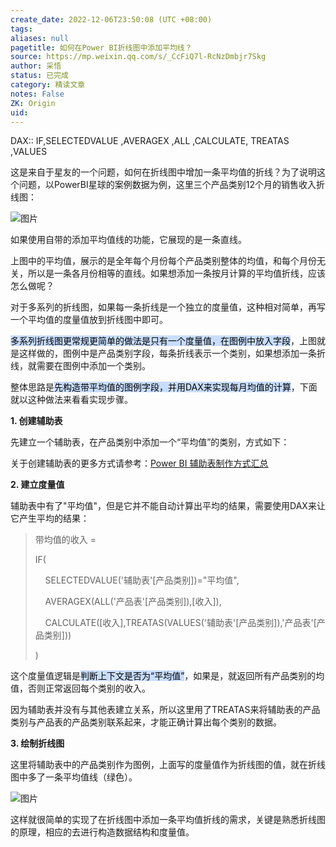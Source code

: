 ```yaml
---
create_date: 2022-12-06T23:50:08 (UTC +08:00)
tags: 
aliases: null
pagetitle: 如何在Power BI折线图中添加平均线？
source: https://mp.weixin.qq.com/s/_CcFiQ7l-RcNzDmbjr7Skg
author: 采悟
status: 已完成
category: 精读文章
notes: False
ZK: Origin
uid: 
---
```


DAX:: IF,SELECTEDVALUE ,AVERAGEX ,ALL ,CALCULATE, TREATAS  ,VALUES 

这是来自于星友的一个问题，如何在折线图中增加一条平均值的折线？为了说明这个问题，以PowerBI星球的案例数据为例，这里三个产品类别12个月的销售收入折线图：  

![图片](https://mmbiz.qpic.cn/mmbiz_png/aHEbZtANQJOa6zmfQRCLeWwgIR5m4s4rDseMCDmKQ0blZW39LyVvUibheNdsiadrlicUH9e5CXTfWVtnasPxoKicxQ/640?wx_fmt=png&wxfrom=5&wx_lazy=1&wx_co=1)

如果使用自带的添加平均值线的功能，它展现的是一条直线。

上图中的平均值，展示的是全年每个月份每个产品类别整体的均值，和每个月份无关，所以是一条各月份相等的直线。如果想添加一条按月计算的平均值折线，应该怎么做呢？  

对于多系列的折线图，如果每一条折线是一个独立的度量值，这种相对简单，再写一个平均值的度量值放到折线图中即可。

<mark style="background: #ADCCFFA6;">多系列折线图更常规更简单的做法是只有一个度量值，在图例中放入字段</mark>，上图就是这样做的，图例中是产品类别字段，每条折线表示一个类别，如果想添加一条折线，就需要在图例中添加一个类别。

整体思路是<mark style="background: #ADCCFFA6;">先构造带平均值的图例字段，并用DAX来实现每月均值的计算</mark>，下面就以这种做法来看看实现步骤。

**1\. 创建辅助表**

先建立一个辅助表，在产品类别中添加一个“平均值”的类别，方式如下：  

关于创建辅助表的更多方式请参考：[Power BI 辅助表制作方式汇总](http://mp.weixin.qq.com/s?__biz=MzA4MzQwMjY4MA==&mid=2484071809&idx=1&sn=9e8f4916082c32cc0291a2e4e565f1fd&chksm=8e0c4756b97bce4087ec53dfb6e5380e7cb0662e73fa070f831e4283095505a5aced233e59c8&scene=21#wechat_redirect)

**2\. 建立度量值**

辅助表中有了"平均值"，但是它并不能自动计算出平均的结果，需要使用DAX来让它产生平均的结果：

> 带均值的收入 =
> 
> IF(
> 
>     SELECTEDVALUE('辅助表'\[产品类别\])="平均值",
> 
>     AVERAGEX(ALL('产品表'\[产品类别\]),\[收入\]),
> 
>     CALCULATE(\[收入\],TREATAS(VALUES('辅助表'\[产品类别\]),'产品表'\[产品类别\]))
> 
> )

这个度量值逻辑是<mark style="background: #ADCCFFA6;">判断上下文是否为“平均值”</mark>，如果是，就返回所有产品类别的均值，否则正常返回每个类别的收入。

因为辅助表并没有与其他表建立关系，所以这里用了TREATAS来将辅助表的产品类别与产品表的产品类别联系起来，才能正确计算出每个类别的数据。  

**3\. 绘制折线图**

这里将辅助表中的产品类别作为图例，上面写的度量值作为折线图的值，就在折线图中多了一条平均值线（绿色）。

![图片](https://mmbiz.qpic.cn/mmbiz_png/aHEbZtANQJOa6zmfQRCLeWwgIR5m4s4r5QIhYKawZWj6M9QMm4EeJZe7QxC0jKauQJjGib6RV7bg1sBWuicGsNyQ/640?wx_fmt=png&wxfrom=5&wx_lazy=1&wx_co=1)

这样就很简单的实现了在折线图中添加一条平均值折线的需求，关键是熟悉折线图的原理，相应的去进行构造数据结构和度量值。
